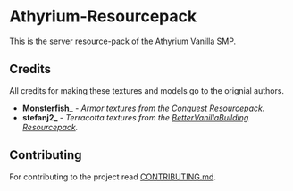 # Athyrium-Resourcepack 

This is the server resource-pack of the Athyrium Vanilla SMP.

## Credits  

All credits for making these textures and models go to the orignial authors.

- **Monsterfish_** - *Armor textures from the [Conquest Resourcepack](https://www.planetminecraft.com/texture-pack/conquest-32x32/).*
- **stefanj2_** - *Terracotta textures from the [BetterVanillaBuilding Resourcepack](https://www.curseforge.com/minecraft/texture-packs/bettervanillabuilding).*

## Contributing

For contributing to the project read [CONTRIBUTING.md](./CONTRIBUTING.md).
